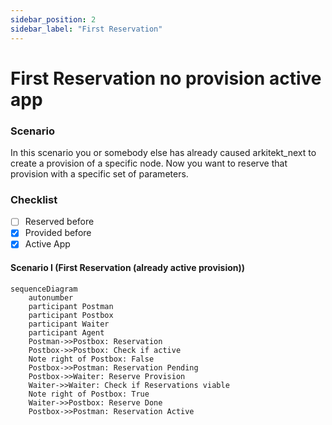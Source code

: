 ```yaml
---
sidebar_position: 2
sidebar_label: "First Reservation"
---
```


# First Reservation no provision active app

### Scenario

In this scenario you or somebody else has already caused arkitekt_next to
create a provision of a specific node. Now you want to reserve that provision
with a specific set of parameters.

### Checklist

- [ ] Reserved before
- [x] Provided before
- [x] Active App

#### Scenario I (First Reservation (already active provision))

```mermaid
sequenceDiagram
    autonumber
    participant Postman
    participant Postbox
    participant Waiter
    participant Agent
    Postman->>Postbox: Reservation
    Postbox->>Postbox: Check if active
    Note right of Postbox: False
    Postbox->>Postman: Reservation Pending
    Postbox->>Waiter: Reserve Provision
    Waiter->>Waiter: Check if Reservations viable
    Note right of Postbox: True
    Waiter->>Postbox: Reserve Done
    Postbox->>Postman: Reservation Active
```
